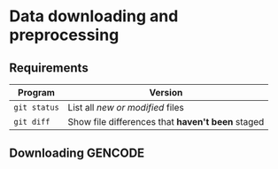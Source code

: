 # Data downloading and preprocessing
## Requirements
| Program | Version |
| --- | --- |
| `git status` | List all *new or modified* files |
| `git diff` | Show file differences that **haven't been** staged |
## Downloading GENCODE 
